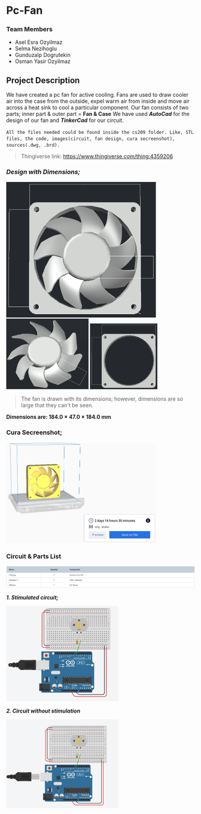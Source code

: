 # Pc-Fan

### Team Members

- Asel Esra Ozyilmaz
- Selma Nezihoglu
- Gunduzalp Dogrutekin
- Osman Yasir Ozyilmaz

## Project Description

We have created a pc fan for active cooling. Fans are used to draw cooler air into the case from the outside, expel warm air from inside and move air across a heat sink to cool a particular component.
Our fan consists of two parts; inner part & outer part = **Fan & Case**
We have used ***AutoCad*** for the design of our fan and ***TinkerCad*** for our circuit.

`All the files needed could be found inside the cs209 folder. Like, STL files, the code, images(circuit, fan design, cura secreenshot), sources(.dwg, .brd).`

> Thingiverse link: https://www.thingiverse.com/thing:4359206

### *Design with Dimensions;*

<img src= "cs209/Images/frontDimension.png" width="400"> <img src= "cs209/Images/fanDimension.png" width="220"> <img src= "cs209/Images/caseDimension.png" width="180">

> The fan is drawn with its dimensions; however, dimensions are so large that they can't be seen.

**Dimensions are: 184.0 × 47.0 × 184.0 mm**

### Cura Secreenshot;

<img src= "cs209/Images/pcFanCura.jpg" width="400">

### Circuit & Parts List

<img src= "cs209/Images/Components.jpeg">

***1. Stimulated circuit;***

<img src= "cs209/Images/circuitStimulation.png" width="300">

***2. Circuit without stimulation***

 <img src= "cs209/Images/circuit.png" width="300">
